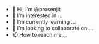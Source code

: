 - 👋 Hi, I’m @prosenjit
- 👀 I’m interested in ...
- 🌱 I’m currently learning ...
- 💞️ I’m looking to collaborate on ...
- 📫 How to reach me ...

<!---
prosenjitBeas/prosenjitBeas is a ✨ special ✨ repository because its `README.md` (this file) appears on your GitHub profile.
You can click the Preview link to take a look at your changes.
--->
